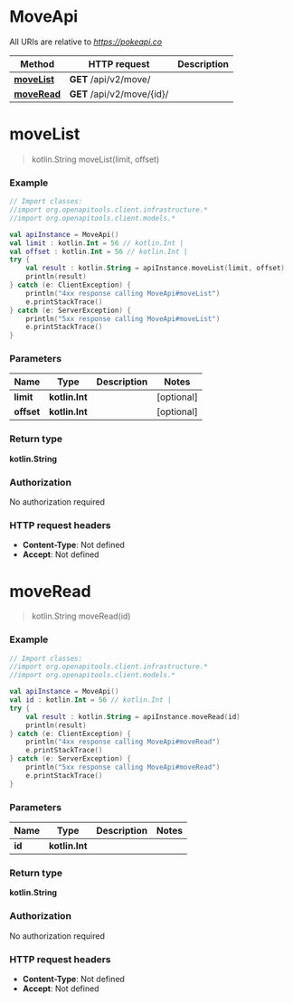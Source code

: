 # MoveApi

All URIs are relative to *https://pokeapi.co*

Method | HTTP request | Description
------------- | ------------- | -------------
[**moveList**](MoveApi.md#moveList) | **GET** /api/v2/move/ | 
[**moveRead**](MoveApi.md#moveRead) | **GET** /api/v2/move/{id}/ | 


<a id="moveList"></a>
# **moveList**
> kotlin.String moveList(limit, offset)



### Example
```kotlin
// Import classes:
//import org.openapitools.client.infrastructure.*
//import org.openapitools.client.models.*

val apiInstance = MoveApi()
val limit : kotlin.Int = 56 // kotlin.Int | 
val offset : kotlin.Int = 56 // kotlin.Int | 
try {
    val result : kotlin.String = apiInstance.moveList(limit, offset)
    println(result)
} catch (e: ClientException) {
    println("4xx response calling MoveApi#moveList")
    e.printStackTrace()
} catch (e: ServerException) {
    println("5xx response calling MoveApi#moveList")
    e.printStackTrace()
}
```

### Parameters

Name | Type | Description  | Notes
------------- | ------------- | ------------- | -------------
 **limit** | **kotlin.Int**|  | [optional]
 **offset** | **kotlin.Int**|  | [optional]

### Return type

**kotlin.String**

### Authorization

No authorization required

### HTTP request headers

 - **Content-Type**: Not defined
 - **Accept**: Not defined

<a id="moveRead"></a>
# **moveRead**
> kotlin.String moveRead(id)



### Example
```kotlin
// Import classes:
//import org.openapitools.client.infrastructure.*
//import org.openapitools.client.models.*

val apiInstance = MoveApi()
val id : kotlin.Int = 56 // kotlin.Int | 
try {
    val result : kotlin.String = apiInstance.moveRead(id)
    println(result)
} catch (e: ClientException) {
    println("4xx response calling MoveApi#moveRead")
    e.printStackTrace()
} catch (e: ServerException) {
    println("5xx response calling MoveApi#moveRead")
    e.printStackTrace()
}
```

### Parameters

Name | Type | Description  | Notes
------------- | ------------- | ------------- | -------------
 **id** | **kotlin.Int**|  |

### Return type

**kotlin.String**

### Authorization

No authorization required

### HTTP request headers

 - **Content-Type**: Not defined
 - **Accept**: Not defined

